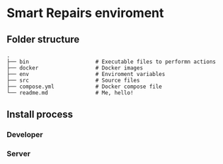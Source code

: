 # Smart Repairs enviroment

## Folder structure

    .
    ├── bin                     # Executable files to performn actions
    ├── docker                  # Docker images
    ├── env                     # Enviroment variables
    ├── src                     # Source files
    ├── compose.yml             # Docker compose file
    └── readme.md               # Me, hello!

## Install process

### Developer

### Server